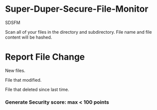 # Super-Duper-Secure-File-Monitor
SDSFM

Scan all of your files in the directory and subdirectory. 
File name and file content will be hashed.

# Report File Change
New files. <p>
File that modified. <p>
File that deleted since last time. 

### Generate Security score: max < 100 points

